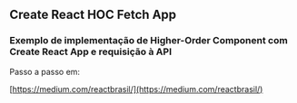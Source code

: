 ## Create React HOC Fetch App

### Exemplo de implementação de Higher-Order Component com Create React App e requisição à API

Passo a passo em:

[https://medium.com/reactbrasil/](https://medium.com/reactbrasil/)
